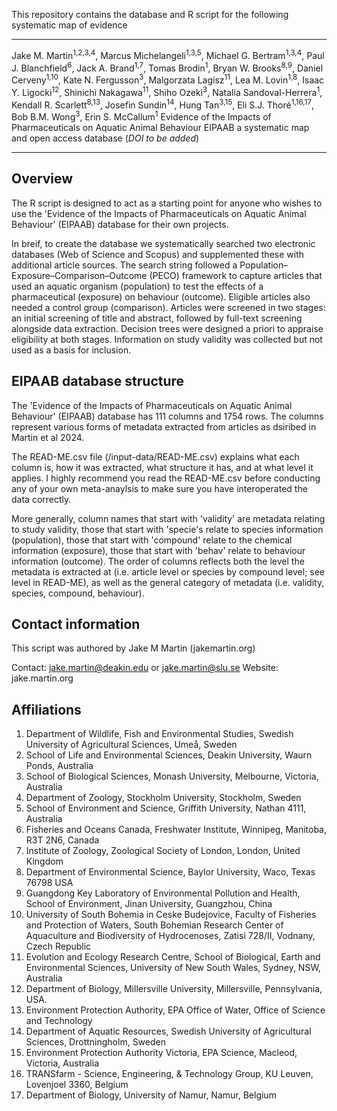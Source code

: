 This repository contains the database and R script for the following systematic map of evidence

---

Jake M. Martin<sup>1,2,3,4</sup>, Marcus Michelangeli<sup>1,3,5</sup>, Michael G. Bertram<sup>1,3,4</sup>, Paul J. Blanchfield<sup>6</sup>, Jack A. Brand<sup>1,7</sup>, Tomas Brodin<sup>1</sup>, Bryan W. Brooks<sup>8,9</sup>, Daniel Cerveny<sup>1,10</sup>, Kate N. Fergusson<sup>3</sup>, Malgorzata Lagisz<sup>11</sup>, Lea M. Lovin<sup>1,8</sup>, Isaac Y. Ligocki<sup>12</sup>, Shinichi Nakagawa<sup>11</sup>, Shiho Ozeki<sup>3</sup>, Natalia Sandoval-Herrera<sup>1</sup>, Kendall R. Scarlett<sup>8,13</sup>, Josefin Sundin<sup>14</sup>, Hung Tan<sup>3,15</sup>, Eli S.J. Thoré<sup>1,16,17</sup>, Bob B.M. Wong<sup>3</sup>, Erin S. McCallum<sup>1</sup> Evidence of the Impacts of Pharmaceuticals on Aquatic Animal Behaviour EIPAAB a systematic map and open access database (*DOI to be added*)

---

## Overview

The R script is designed to act as a starting point for anyone who wishes to use the 'Evidence of the Impacts of Pharmaceuticals on Aquatic  Animal Behaviour' (EIPAAB) database for their own projects. 

In breif, to create the database we systematically searched two electronic databases (Web of Science and Scopus) and supplemented these with additional article sources. The search string followed a Population–Exposure–Comparison–Outcome (PECO) framework to capture articles that used an aquatic organism (population) to test the effects of a pharmaceutical (exposure) on behaviour (outcome). Eligible articles also needed a control group (comparison). Articles were screened in two stages: an initial screening of title and abstract, followed by full-text screening alongside data extraction. Decision trees were designed a priori to appraise eligibility at both stages. Information on study validity was collected but not used as a basis for inclusion.

## EIPAAB database structure
The 'Evidence of the Impacts of Pharmaceuticals on Aquatic  Animal Behaviour' (EIPAAB) database has 111 columns and 1754 rows. The columns represent various forms of metadata extracted from articles as dsiribed in Martin et al 2024.

The READ-ME.csv file (/input-data/READ-ME.csv) explains what each column is, how it was extracted, what structure it has, and at what level it applies. I highly recommend you read the READ-ME.csv before conducting any of your own meta-anaylsis to make sure you have interoperated the data correctly.

More generally, column names that start with 'validity' are metadata relating to study validity, those that start with 'specie's relate to species information (population), those that start with 'compound' relate to the chemical information (exposure), those that start with 'behav' relate to behaviour information (outcome). The order of columns reflects both the level the metadata is extracted at (i.e. article level or species by compound level; see level in READ-ME), as well as the general category of metadata (i.e. validity, species, compound, behaviour).

## Contact information
This script was authored by Jake M Martin (jakemartin.org)

Contact: jake.martin@deakin.edu or jake.martin@slu.se
Website: jake.martin.org

## Affiliations
1. Department of Wildlife, Fish and Environmental Studies, Swedish University of Agricultural Sciences, Umeå, Sweden
2. School of Life and Environmental Sciences, Deakin University, Waurn Ponds, Australia
3. School of Biological Sciences, Monash University, Melbourne, Victoria, Australia
4. Department of Zoology, Stockholm University, Stockholm, Sweden
5. School of Environment and Science, Griffith University, Nathan 4111, Australia
6. Fisheries and Oceans Canada, Freshwater Institute, Winnipeg, Manitoba, R3T 2N6, Canada
7. Institute of Zoology, Zoological Society of London, London, United Kingdom
8. Department of Environmental Science, Baylor University, Waco, Texas 76798 USA
9. Guangdong Key Laboratory of Environmental Pollution and Health, School of Environment, Jinan University, Guangzhou, China
10. University of South Bohemia in Ceske Budejovice, Faculty of Fisheries and Protection of Waters, South Bohemian Research Center of Aquaculture and Biodiversity of Hydrocenoses, Zatisi 728/II, Vodnany, Czech Republic
11. Evolution and Ecology Research Centre, School of Biological, Earth and Environmental Sciences, University of New South Wales, Sydney, NSW, Australia
12. Department of Biology, Millersville University, Millersville, Pennsylvania, USA.
13. Environment Protection Authority, EPA Office of Water, Office of Science and Technology
14. Department of Aquatic Resources, Swedish University of Agricultural Sciences, Drottningholm, Sweden
15. Environment Protection Authority Victoria, EPA Science, Macleod, Victoria, Australia
16. TRANSfarm - Science, Engineering, & Technology Group, KU Leuven, Lovenjoel 3360, Belgium
17. Department of Biology, University of Namur, Namur, Belgium
